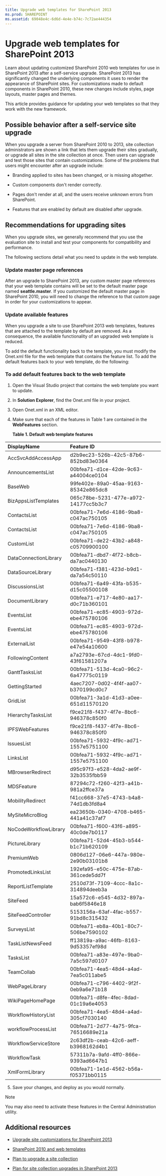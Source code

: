```yaml
---
title: Upgrade web templates for SharePoint 2013
ms.prod: SHAREPOINT
ms.assetid: 69048e4c-6d6d-4e4e-b74c-7c72ae444354
---
```



# Upgrade web templates for SharePoint 2013
Learn about updating customized SharePoint 2010 web templates for use in SharePoint 2013 after a self-service upgrade. 
SharePoint 2013 has significantly changed the underlying components it uses to render the appearance of SharePoint sites. For customizations made to default components in SharePoint 2010, these new changes include styles, page layouts, master pages and themes. 
  
    
    

This article provides guidance for updating your web templates so that they work with the new framework. 
## Possible behavior after a self-service site upgrade

When you upgrade a server from SharePoint 2010 to 2013, site collection administrators are shown a link that lets them upgrade their sites gradually, or upgrade all sites in the site collection at once. Then users can upgrade and test those sites that contain customizations. Some of the problems that users might encounter after an upgrade include: 
  
    
    

- Branding applied to sites has been changed, or is missing altogether. 
    
  
- Custom components don't render correctly. 
    
  
- Pages don't render at all, and the users receive unknown errors from SharePoint. 
    
  
- Features that are enabled by default are disabled after upgrade. 
    
  

## Recommendations for upgrading sites

When you upgrade sites, we generally recommend that you use the evaluation site to install and test your components for compatibility and performance. 
  
    
    
The following sections detail what you need to update in the web template. 
  
    
    

### Update master page references

After an upgrade to SharePoint 2013, any custom master page references that your web template contains will be set to the default master page named **seattle.master**. If you customized the default master page in SharePoint 2010, you will need to change the reference to that custom page in order for your customizations to appear. 
  
    
    

### Update available features

When you upgrade a site to use SharePoint 2013 web templates, features that are attached to the template by default are removed. As a consequence, the available functionality of an upgraded web template is reduced. 
  
    
    
To add the default functionality back to the template, you must modify the Onet.xml file for the web template that contains the feature list. To add the default features back to your web template, do the following: 
  
    
    

### To add default features back to the web template


1. Open the Visual Studio project that contains the web template you want to update. 
    
  
2. In **Solution Explorer**, find the Onet.xml file in your project. 
    
  
3. Open Onet.xml in an XML editor. 
    
  
4. Make sure that each of the features in Table 1 are contained in the **WebFeatures** section.
    
   **Table 1. Default web template features**


|**DisplayName**|**Feature ID**|
|:-----|:-----|
|AccSvcAddAccessApp |d2b9ec23-526b-42c5-87b6-852bd83e0364 |
|AnnouncementsList |00bfea71-d1ce-42de-9c63-a44004ce0104 |
|BaseWeb |99fe402e-89a0-45aa-9163-85342e865dc8 |
|BizAppsListTemplates |065c78be-5231-477e-a972-14177cc5b3c7 |
|ContactsList |00bfea71-7e6d-4186-9ba8-c047ac750105 |
|ContactsList |00bfea71-7e6d-4186-9ba8-c047ac750105 |
|CustomList |00bfea71-de22-43b2-a848-c05709900100 |
|DataConnectionLibrary |00bfea71-dbd7-4f72-b8cb-da7ac0440130 |
|DataSourceLibrary |00bfea71-f381-423d-b9d1-da7a54c50110 |
|DiscussionsList |00bfea71-6a49-43fa-b535-d15c05500108 |
|DocumentLibrary |00bfea71-e717-4e80-aa17-d0c71b360101 |
|EventsList |00bfea71-ec85-4903-972d-ebe475780106 |
|EventsList |00bfea71-ec85-4903-972d-ebe475780106 |
|ExternalList |00bfea71-9549-43f8-b978-e47e54a10600 |
|FollowingContent |a7a2793e-67cd-4dc1-9fd0-43f61581207a |
|GanttTasksList |00bfea71-513d-4ca0-96c2-6a47775c0119 |
|GettingStarted |4aec7207-0d02-4f4f-aa07-b370199cd0c7 |
|GridList |00bfea71-3a1d-41d3-a0ee-651d11570120 |
|HierarchyTasksList |f9ce21f8-f437-4f7e-8bc6-946378c850f0 |
|IPFSWebFeatures |f9ce21f8-f437-4f7e-8bc6-946378c850f0 |
|IssuesList |00bfea71-5932-4f9c-ad71-1557e5751100 |
|LinksList |00bfea71-5932-4f9c-ad71-1557e5751100 |
|MBrowserRedirect |d95c97f3-e528-4da2-ae9f-32b3535fbb59 |
|MDSFeature |87294c72-f260-42f3-a41b-981a2ffce37a |
|MobilityRedirect |f41cc668-37e5-4743-b4a8-74d1db3fd8a4 |
|MySiteMicroBlog |ea23650b-0340-4708-b465-441a41c37af7 |
|NoCodeWorkflowLibrary |00bfea71-f600-43f6-a895-40c0de7b0117 |
|PictureLibrary |00bfea71-52d4-45b3-b544-b1c71b620109 |
|PremiumWeb |0806d127-06e6-447a-980e-2e90b03101b8 |
|PromotedLinksList |192efa95-e50c-475e-87ab-361cede5dd7f |
|ReportListTemplate |2510d73f-7109-4ccc-8a1c-314894deeb3a |
|SiteFeed |15a572c6-e545-4d32-897a-bab6f5846e18 |
|SiteFeedController |5153156a-63af-4fac-b557-91bd8c315432 |
|SurveysList |00bfea71-eb8a-40b1-80c7-506be7590102 |
|TaskListNewsFeed |ff13819a-a9ac-46fb-8163-9d53357ef98d |
|TasksList |00bfea71-a83e-497e-9ba0-7a5c597d0107 |
|TeamCollab |00bfea71-4ea5-48d4-a4ad-7ea5c011abe5 |
|WebPageLibrary |00bfea71-c796-4402-9f2f-0eb9a6e71b18 |
|WikiPageHomePage |00bfea71-d8fe-4fec-8dad-01c19a6e4053 |
|WorkflowHistoryList |00bfea71-4ea5-48d4-a4ad-305cf7030140 |
|workflowProcessList |00bfea71-2d77-4a75-9fca-76516689e21a |
|WorkflowServiceStore |2c63df2b-ceab-42c6-aeff-b3968162d4b1 |
|WorkflowTask |57311b7a-9afd-4ff0-866e-9393ad6647b1 |
|XmlFormLibrary |00bfea71-1e1d-4562-b56a-f05371bb0115 |
   
5. Save your changes, and deploy as you would normally. 
    
  

> [!NOTE]  
> You may also need to activate these features in the Central Administration utility. 
  
    
    


## Additional resources
<a name="bk_addresources"> </a>


-  [Upgrade site customizations for SharePoint 2013](upgrade-site-customizations-for-sharepoint-2013.md)
    
  
-  [SharePoint 2010 and web templates](http://blogs.msdn.com/b/vesku/archive/2010/10/14/sharepoint-2010-and-web-templates.aspx)
    
  
-  [Plan to upgrade a site collection](https://technet.microsoft.com/en-us/library/ff191199.aspx)
    
  
-  [Plan for site collection upgrades in SharePoint 2013](http://technet.microsoft.com/en-us/library/ff191199.aspx)
    
  

  
    
    

